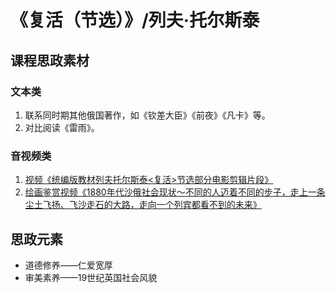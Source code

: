 # 《复活（节选）》/列夫·托尔斯泰

## 课程思政素材

### 文本类

1. 联系同时期其他俄国著作，如《钦差大臣》《前夜》《凡卡》等。
2. 对比阅读《雷雨》。

### 音视频类

1. [视频《统编版教材列夫托尔斯泰<复活>节选部分电影剪辑片段》](https://www.bilibili.com/video/av335789369/?vd_source=9dd28950c31bfacab6a9020e0908c63f)
2. [绘画鉴赏视频《1880年代沙俄社会现状～不同的人迈着不同的步子，走上一条尘土飞扬、飞沙走石的大路，走向一个列宾都看不到的未来》](https://www.bilibili.com/video/BV1y44y1X75a/?spm_id_from=333.337.search-card.all.click&vd_source=9dd28950c31bfacab6a9020e0908c63f)

## 思政元素

- 道德修养——仁爱宽厚
- 审美素养——19世纪英国社会风貌

